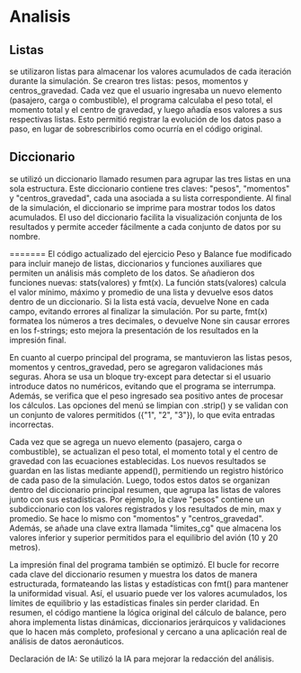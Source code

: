 # Analisis
## Listas
se utilizaron listas para almacenar los valores acumulados de cada iteración durante la simulación. Se crearon tres listas: pesos, momentos y centros_gravedad. Cada vez que el usuario ingresaba un nuevo elemento (pasajero, carga o combustible), el programa calculaba el peso total, el momento total y el centro de gravedad, y luego añadía esos valores a sus respectivas listas. Esto permitió registrar la evolución de los datos paso a paso, en lugar de sobrescribirlos como ocurría en el código original.
## Diccionario
se utilizó un diccionario llamado resumen para agrupar las tres listas en una sola estructura. Este diccionario contiene tres claves: "pesos", "momentos" y "centros_gravedad", cada una asociada a su lista correspondiente. Al final de la simulación, el diccionario se imprime para mostrar todos los datos acumulados. El uso del diccionario facilita la visualización conjunta de los resultados y permite acceder fácilmente a cada conjunto de datos por su nombre.
 
 
=======
El código actualizado del ejercicio Peso y Balance fue modificado para incluir manejo de listas, diccionarios y funciones auxiliares que permiten un análisis más completo de los datos. Se añadieron dos funciones nuevas: stats(valores) y fmt(x). La función stats(valores) calcula el valor mínimo, máximo y promedio de una lista y devuelve esos datos dentro de un diccionario. Si la lista está vacía, devuelve None en cada campo, evitando errores al finalizar la simulación. Por su parte, fmt(x) formatea los números a tres decimales, o devuelve None sin causar errores en los f-strings; esto mejora la presentación de los resultados en la impresión final.
 
En cuanto al cuerpo principal del programa, se mantuvieron las listas pesos, momentos y centros_gravedad, pero se agregaron validaciones más seguras. Ahora se usa un bloque try-except para detectar si el usuario introduce datos no numéricos, evitando que el programa se interrumpa. Además, se verifica que el peso ingresado sea positivo antes de procesar los cálculos. Las opciones del menú se limpian con .strip() y se validan con un conjunto de valores permitidos ({"1", "2", "3"}), lo que evita entradas incorrectas.
 
Cada vez que se agrega un nuevo elemento (pasajero, carga o combustible), se actualizan el peso total, el momento total y el centro de gravedad con las ecuaciones establecidas. Los nuevos resultados se guardan en las listas mediante append(), permitiendo un registro histórico de cada paso de la simulación. Luego, todos estos datos se organizan dentro del diccionario principal resumen, que agrupa las listas de valores junto con sus estadísticas. Por ejemplo, la clave "pesos" contiene un subdiccionario con los valores registrados y los resultados de min, max y promedio. Se hace lo mismo con "momentos" y "centros_gravedad". Además, se añade una clave extra llamada "limites_cg" que almacena los valores inferior y superior permitidos para el equilibrio del avión (10 y 20 metros).
 
La impresión final del programa también se optimizó. El bucle for recorre cada clave del diccionario resumen y muestra los datos de manera estructurada, formateando las listas y estadísticas con fmt() para mantener la uniformidad visual. Así, el usuario puede ver los valores acumulados, los límites de equilibrio y las estadísticas finales sin perder claridad. En resumen, el código mantiene la lógica original del cálculo de balance, pero ahora implementa listas dinámicas, diccionarios jerárquicos y validaciones que lo hacen más completo, profesional y cercano a una aplicación real de análisis de datos aeronáuticos.
 
Declaración de IA: Se utilizó la IA para mejorar la redacción del análisis.
